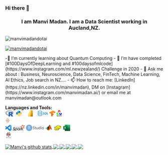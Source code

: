 ### Hi there 👋

<!--
**manvimadan12/manvimadan12** is a ✨ _special_ ✨ repository because its `README.md` (this file) appears on your GitHub profile.-->

<h3 align="center">I am Manvi Madan. I am a Data Scientist working in Aucland,NZ.</h3>

<p align="left"> <img src="https://komarev.com/ghpvc/?username=rajputjay41&label=Profile%20views&color=0e75b6&style=flat" alt="manvimadandotai" /> </p>

<p align="left"> <a href="https://github.com/ryo-ma/github-profile-trophy"><img src="https://github-profile-trophy.vercel.app/?username=manvimadandotai" alt="manvimadandotai" /></a> </p>
-🌱 I’m currently learning about Quantum Computing
- 🔭 I’m have completed [#100DaysOfDeepLearning and #100daysofmlcode](https://www.instagram.com/ml.newzealand/) Challenge in 2020
- 💬 Ask me about : Business, Neuroscience, Data Science, FinTech, Machine Learning, AI Ethics, Job search in NZ....
- 📫 How to reach me: [LinkedIn](https://nz.linkedin.com/in/manvimadan), DM on [Instagram](https://www.instagram.com/manvimadan.ai/) or email me at manvimadan@outlook.com


**Languages and Tools:**  
<code><img height="20" src="https://github.com/manvimadan12/manvimadan12/blob/master/images/Rlogo.svg"></code>
<code><img height="20" src="https://github.com/manvimadan12/manvimadan12/blob/master/images/python.jpg"></code>
<code><img height="20" src="https://github.com/manvimadan12/manvimadan12/blob/master/images/power%20bi%20logo.png"></code>
<code><img height="20" src="https://github.com/manvimadan12/manvimadan12/blob/master/images/sql.png"></code>
<code><img height="20" src="https://github.com/manvimadan12/manvimadan12/blob/master/images/Tensorflow_logo.svg.png"></code>
<code><img height="20" src="https://github.com/manvimadan12/manvimadan12/blob/master/images/opencv.png"></code>  
<code><img height="20" src="https://github.com/manvimadan12/manvimadan12/blob/master/images/jupyter.jpeg"></code>  
<code><img height="20" src="https://github.com/manvimadan12/manvimadan12/blob/master/images/vscode.png"></code>
<code><img height="20" src="https://github.com/manvimadan12/manvimadan12/blob/master/images/spark.png"></code>
<code><img height="20" src="https://github.com/manvimadan12/manvimadan12/blob/master/images/rstudio.png"></code>
<code><img height="20" src="https://github.com/manvimadan12/manvimadan12/blob/master/images/matlab.png"></code>
<code><img height="20" src="https://github.com/manvimadan12/manvimadan12/blob/master/images/hadoop%20logo.jpg"></code>
<code><img height="20" src="https://github.com/manvimadan12/manvimadan12/blob/master/images/excel.jpg"></code>  
<code><img height="20" src="https://github.com/manvimadan12/manvimadan12/blob/master/images/1200px-Spyder_logo.svg.png"></code>  




<a href="https://github.com/manvimadandotai/github-readme-stats">
  <img align="center" src="https://github-readme-stats.vercel.app/api?username=manvimadandotai&show_icons=true&include_all_commits=true&theme=radical" alt="Manvi's github stats" />
</a>

<a href="https://github.com/manvimadandotai/github-readme-stats">
  <img align="center" src="https://github-readme-stats.vercel.app/api/top-langs/?username=manvimadandotai&layout=compact&theme=radical" />
</a> 

<a href="https://github.com/manvimadandotai/Becoming-ML_engineer">
  <img align="center" src="https://github-readme-stats.vercel.app/api/pin/?username=manvimadandotai&repo=Becoming-ML_engineer&theme=radical" />
</a>


<a href="https://github.com/manvimadandotai/ML-Research-Papers-">
  <img align="center" src="https://github-readme-stats.vercel.app/api/pin/?username=manvimadandotai&repo=ML-Research-Papers-&theme=radical" />
</a>   

<a href="https://github.com/manvimadandotai/Computer_Vision_Roadmap">
  <img align="center" src="https://github-readme-stats.vercel.app/api/pin/?username=manvimadandotai&repo=Computer_Vision_Roadmap&theme=radical" />
</a>   

<a href="https://github.com/manvimadandotai/workout-training-using-ml">
  <img align="center" src="https://github-readme-stats.vercel.app/api/pin/?username=manvimadandotai&repo=workout-training-using-ml&theme=radical" />
</a>   

